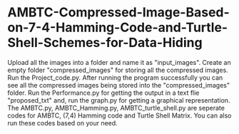 # AMBTC-Compressed-Image-Based-on-7-4-Hamming-Code-and-Turtle-Shell-Schemes-for-Data-Hiding
Upload all the images into a folder and name it as "input_images".
Create an empty folder "compressed_images" for storing all the compressed images.
Run the Project_code.py.
After running the program successfully you can see all the compressed images being stored into the "compressed_images" folder.
Run the Performance.py for getting the output in a text flie "proposed_txt" and, run the graph.py for getting a graphical representation.
The AMBTC.py, AMBTC_Hamming.py, AMBTC_turtle_shell.py are seperate codes for AMBTC, (7,4) Hamming code and Turtle Shell Matrix. You can also run these codes based on your need. 
